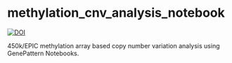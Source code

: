 # methylation_cnv_analysis_notebook
[![DOI](https://zenodo.org/badge/DOI/10.5281/zenodo.1419319.svg)](https://doi.org/10.5281/zenodo.1419319)

450k/EPIC methylation array based copy number variation analysis using GenePattern Notebooks.
